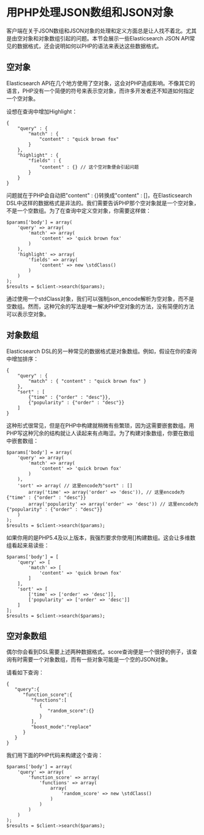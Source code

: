 # 用PHP处理JSON数组和JSON对象

客户端在关于JSON数组和JSON对象的处理和定义方面总是让人找不着北。尤其是由空对象和对象数组引起的问题。本节会展示一些Elasticsearch JSON API常见的数据格式，还会说明如何以PHP的语法来表达这些数据格式。

## 空对象

Elasticsearch API在几个地方使用了空对象，这会对PHP造成影响。不像其它的语言，PHP没有一个简便的符号来表示空对象，而许多开发者还不知道如何指定一个空对象。

设想在查询中增加Highlight：

	{
	    "query" : {
	        "match" : {
	            "content" : "quick brown fox"
	        }
	    },
	    "highlight" : {
	        "fields" : {
	            "content" : {} // 这个空对象便会引起问题
	        }
	    }
	}

问题就在于PHP会自动把"content" : {}转换成"content" : []，在Elasticsearch DSL中这样的数据格式是非法的。我们需要告诉PHP那个空对象就是一个空对象，不是一个空数组。为了在查询中定义空对象，你需要这样做：

	$params['body'] = array(
	    'query' => array(
	        'match' => array(
	            'content' => 'quick brown fox'
	        )
	    ),
	    'highlight' => array(
	        'fields' => array(
	            'content' => new \stdClass()
	        )
	    )
	);
	$results = $client->search($params);

通过使用一个stdClass对象，我们可以强制json_encode解析为空对象，而不是空数组。然而，这种冗余的写法是唯一解决PHP空对象的方法，没有简便的方法可以表示空对象。

## 对象数组

Elasticsearch DSL的另一种常见的数据格式是对象数组。例如，假设在你的查询中增加排序：

	{
	    "query" : {
	        "match" : { "content" : "quick brown fox" }
	    },
	    "sort" : [  
	        {"time" : {"order" : "desc"}},
	        {"popularity" : {"order" : "desc"}}
	    ]
	}

这种形式很常见，但是在PHP中构建就稍微有些繁琐，因为这需要嵌套数组。用PHP写这种冗余的结构就让人读起来有点晦涩。为了构建对象数组，你要在数组中嵌套数组：

	$params['body'] = array(
	    'query' => array(
	        'match' => array(
	            'content' => 'quick brown fox'
	        )
	    ),
	    'sort' => array( // 这里encode为"sort" : []
	        array('time' => array('order' => 'desc')), // 这里encode为{"time" : {"order" : "desc"}}
	        array('popularity' => array('order' => 'desc')) // 这里encode为{"popularity" : {"order" : "desc"}}
	    )
	);
	$results = $client->search($params);

如果你用的是PHP5.4及以上版本，我强烈要求你使用[]构建数组。这会让多维数组看起来易读些：

	$params['body'] = [
	    'query' => [
	        'match' => [
	            'content' => 'quick brown fox'
	        ]
	    ],
	    'sort' => [
	        ['time' => ['order' => 'desc']],
	        ['popularity' => ['order' => 'desc']]
	    ]
	];
	$results = $client->search($params);

## 空对象数组

偶尔你会看到DSL需要上述两种数据格式。score查询便是一个很好的例子，该查询有时需要一个对象数组，而有一些对象可能是一个空的JSON对象。

请看如下查询：

	{
	   "query":{
	      "function_score":{
	         "functions":[
	            {
	               "random_score":{}
	            }
	         ],
	         "boost_mode":"replace"
	      }
	   }
	}

我们用下面的PHP代码来构建这个查询：

	$params['body'] = array(
	    'query' => array(
	        'function_score' => array(
	            'functions' => array(  
	                array(  
	                    'random_score' => new \stdClass() 
	                )
	            )
	        )
	    )
	);
	$results = $client->search($params);
